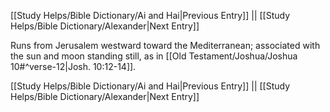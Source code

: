 [[Study Helps/Bible Dictionary/Ai and Hai|Previous Entry]]  ||  [[Study Helps/Bible Dictionary/Alexander|Next Entry]]

 Runs from Jerusalem westward toward the Mediterranean; associated with the sun and moon standing still, as in [[Old Testament/Joshua/Joshua 10#^verse-12|Josh. 10:12-14]].

[[Study Helps/Bible Dictionary/Ai and Hai|Previous Entry]]  ||  [[Study Helps/Bible Dictionary/Alexander|Next Entry]]